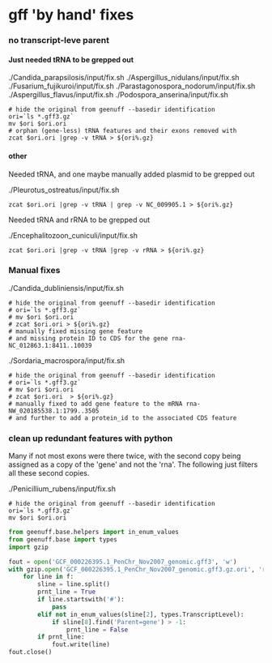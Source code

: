# gff 'by hand' fixes

### no transcript-leve parent
#### Just needed tRNA to be grepped out

./Candida_parapsilosis/input/fix.sh
./Aspergillus_nidulans/input/fix.sh
./Fusarium_fujikuroi/input/fix.sh
./Parastagonospora_nodorum/input/fix.sh
./Aspergillus_flavus/input/fix.sh
./Podospora_anserina/input/fix.sh

```commandline
# hide the original from geenuff --basedir identification
ori=`ls *.gff3.gz`
mv $ori $ori.ori
# orphan (gene-less) tRNA features and their exons removed with
zcat $ori.ori |grep -v tRNA > ${ori%.gz}
```

#### other

Needed tRNA, and one maybe manually added plasmid to be grepped out

./Pleurotus_ostreatus/input/fix.sh
```commandline
zcat $ori.ori |grep -v tRNA | grep -v NC_009905.1 > ${ori%.gz}
```

Needed tRNA and rRNA to be grepped out

./Encephalitozoon_cuniculi/input/fix.sh

```commandline
zcat $ori.ori |grep -v tRNA |grep -v rRNA > ${ori%.gz}
```

### Manual fixes 

./Candida_dubliniensis/input/fix.sh
```commandline
# hide the original from geenuff --basedir identification
# ori=`ls *.gff3.gz`
# mv $ori $ori.ori
# zcat $ori.ori > ${ori%.gz}
# manually fixed missing gene feature
# and missing protein ID to CDS for the gene rna-NC_012863.1:8411..10039
```

./Sordaria_macrospora/input/fix.sh
```commandline
# hide the original from geenuff --basedir identification
# ori=`ls *.gff3.gz`
# mv $ori $ori.ori
# zcat $ori.ori  > ${ori%.gz}
# manually fixed to add gene feature to the mRNA rna-NW_020185538.1:1799..3505
# and further to add a protein_id to the associated CDS feature
```

### clean up redundant features with python
Many if not most exons were there twice, with the second
copy being assigned as a copy of the 'gene' and not the 'rna'.
The following just filters all these second copies.

./Penicillium_rubens/input/fix.sh

```commandline
# hide the original from geenuff --basedir identification
ori=`ls *.gff3.gz`
mv $ori $ori.ori
```

```python
from geenuff.base.helpers import in_enum_values
from geenuff.base import types
import gzip

fout = open('GCF_000226395.1_PenChr_Nov2007_genomic.gff3', 'w')
with gzip.open('GCF_000226395.1_PenChr_Nov2007_genomic.gff3.gz.ori', 'rt') as f:
    for line in f:
        sline = line.split()
        prnt_line = True
        if line.startswith('#'):
            pass
        elif not in_enum_values(sline[2], types.TranscriptLevel):
            if sline[8].find('Parent=gene') > -1:
                prnt_line = False
        if prnt_line:
            fout.write(line)
fout.close()
```